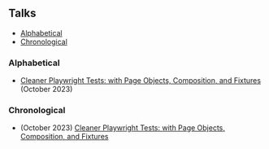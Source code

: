 ## Talks

- [Alphabetical](#alphabetical)
- [Chronological](#chronological)

<!--TODO: figure out a way to generate these lists programmaticaly-->

### Alphabetical

- [Cleaner Playwright Tests: with Page Objects, Composition, and Fixtures](./cleaner-playwright-tests/) (October 2023)

### Chronological

- (October 2023) [Cleaner Playwright Tests: with Page Objects, Composition, and Fixtures](./cleaner-playwright-tests/)
